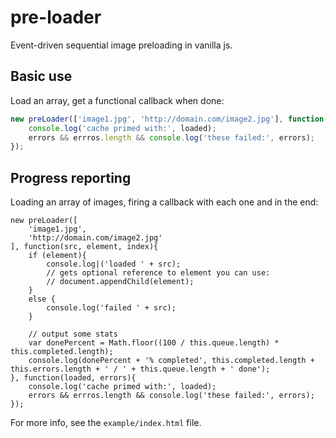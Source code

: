 pre-loader
==========

Event-driven sequential image preloading in vanilla js.


## Basic use

Load an array, get a functional callback when done:

```javascript
new preLoader(['image1.jpg', 'http://domain.com/image2.jpg'], function(loaded, errors){
	console.log('cache primed with:', loaded);
	errors && errros.length && console.log('these failed:', errors);
});
```

## Progress reporting

Loading an array of images, firing a callback with each one and in the end:

```
new preLoader([
	'image1.jpg',
	'http://domain.com/image2.jpg'
], function(src, element, index){
	if (element){
		console.log|('loaded ' + src);
		// gets optional reference to element you can use:
		// document.appendChild(element);
	}
	else {
		console.log('failed ' + src);
	}

	// output some stats
	var donePercent = Math.floor((100 / this.queue.length) * this.completed.length);
	console.log(donePercent + '% completed', this.completed.length + this.errors.length + ' / ' + this.queue.length + ' done');
}, function(loaded, errors){
	console.log('cache primed with:', loaded);
	errors && errros.length && console.log('these failed:', errors);
});
```

For more info, see the `example/index.html` file.
